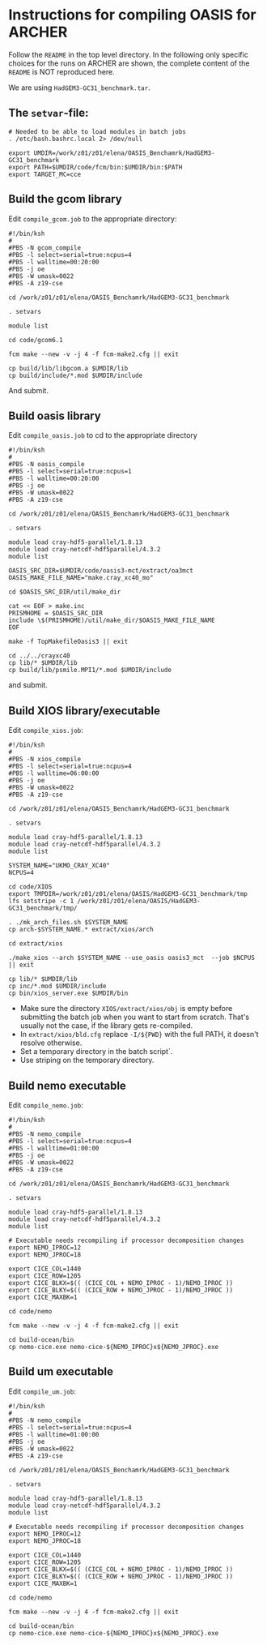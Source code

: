 # Instructions for compiling OASIS for ARCHER

Follow the ```README``` in the top level directory. In the following only specific choices for the runs on ARCHER are shown, the complete content of the ```README``` is NOT reproduced here.

We are using ```HadGEM3-GC31_benchmark.tar```.

## The ```setvar```-file:

````
# Needed to be able to load modules in batch jobs
. /etc/bash.bashrc.local 2> /dev/null

export UMDIR=/work/z01/z01/elena/OASIS_Benchamrk/HadGEM3-GC31_benchmark
export PATH=$UMDIR/code/fcm/bin:$UMDIR/bin:$PATH
export TARGET_MC=cce
````

## Build the gcom library

Edit ```compile_gcom.job``` to the appropriate directory:

````
#!/bin/ksh
#
#PBS -N gcom_compile
#PBS -l select=serial=true:ncpus=4
#PBS -l walltime=00:20:00
#PBS -j oe
#PBS -W umask=0022
#PBS -A z19-cse

cd /work/z01/z01/elena/OASIS_Benchamrk/HadGEM3-GC31_benchmark

. setvars

module list

cd code/gcom6.1

fcm make --new -v -j 4 -f fcm-make2.cfg || exit

cp build/lib/libgcom.a $UMDIR/lib
cp build/include/*.mod $UMDIR/include
````
And submit.

## Build oasis library

Edit ```compile_oasis.job``` to cd to the appropriate directory

````
#!/bin/ksh
#
#PBS -N oasis_compile
#PBS -l select=serial=true:ncpus=1
#PBS -l walltime=00:20:00
#PBS -j oe
#PBS -W umask=0022
#PBS -A z19-cse

cd /work/z01/z01/elena/OASIS_Benchamrk/HadGEM3-GC31_benchmark

. setvars

module load cray-hdf5-parallel/1.8.13
module load cray-netcdf-hdf5parallel/4.3.2
module list

OASIS_SRC_DIR=$UMDIR/code/oasis3-mct/extract/oa3mct
OASIS_MAKE_FILE_NAME="make.cray_xc40_mo"

cd $OASIS_SRC_DIR/util/make_dir

cat << EOF > make.inc
PRISMHOME = $OASIS_SRC_DIR
include \$(PRISMHOME)/util/make_dir/$OASIS_MAKE_FILE_NAME
EOF

make -f TopMakefileOasis3 || exit

cd ../../crayxc40
cp lib/* $UMDIR/lib
cp build/lib/psmile.MPI1/*.mod $UMDIR/include
````
and submit.

## Build XIOS library/executable

Edit ```compile_xios.job```:

````
#!/bin/ksh
#
#PBS -N xios_compile
#PBS -l select=serial=true:ncpus=4
#PBS -l walltime=06:00:00
#PBS -j oe
#PBS -W umask=0022
#PBS -A z19-cse

cd /work/z01/z01/elena/OASIS_Benchamrk/HadGEM3-GC31_benchmark

. setvars

module load cray-hdf5-parallel/1.8.13
module load cray-netcdf-hdf5parallel/4.3.2
module list

SYSTEM_NAME="UKMO_CRAY_XC40"
NCPUS=4

cd code/XIOS
export TMPDIR=/work/z01/z01/elena/OASIS/HadGEM3-GC31_benchmark/tmp
lfs setstripe -c 1 /work/z01/z01/elena/OASIS/HadGEM3-GC31_benchmark/tmp/

. ./mk_arch_files.sh $SYSTEM_NAME
cp arch-$SYSTEM_NAME.* extract/xios/arch

cd extract/xios

./make_xios --arch $SYSTEM_NAME --use_oasis oasis3_mct  --job $NCPUS || exit

cp lib/* $UMDIR/lib
cp inc/*.mod $UMDIR/include
cp bin/xios_server.exe $UMDIR/bin
````

* Make sure the directory ```XIOS/extract/xios/obj``` is empty before submitting the batch job when you want to start from scratch. That's usually not the case, if the library gets re-compiled.
* In ```extract/xios/bld.cfg``` replace ```-I/${PWD}``` with the full PATH, it doesn't resolve otherwise.
* Set a temporary directory in the batch script`.
* Use striping on the temporary directory.

## Build nemo executable

Edit ```compile_nemo.job```:

````
#!/bin/ksh
#
#PBS -N nemo_compile
#PBS -l select=serial=true:ncpus=4
#PBS -l walltime=01:00:00
#PBS -j oe
#PBS -W umask=0022
#PBS -A z19-cse

cd /work/z01/z01/elena/OASIS_Benchamrk/HadGEM3-GC31_benchmark

. setvars

module load cray-hdf5-parallel/1.8.13
module load cray-netcdf-hdf5parallel/4.3.2
module list

# Executable needs recompiling if processor decomposition changes
export NEMO_IPROC=12
export NEMO_JPROC=18

export CICE_COL=1440
export CICE_ROW=1205
export CICE_BLKX=$(( (CICE_COL + NEMO_IPROC - 1)/NEMO_IPROC ))
export CICE_BLKY=$(( (CICE_ROW + NEMO_JPROC - 1)/NEMO_JPROC ))
export CICE_MAXBK=1

cd code/nemo

fcm make --new -v -j 4 -f fcm-make2.cfg || exit

cd build-ocean/bin
cp nemo-cice.exe nemo-cice-${NEMO_IPROC}x${NEMO_JPROC}.exe
````
## Build um executable
Edit ```compile_um.job```:

````
#!/bin/ksh
#
#PBS -N nemo_compile
#PBS -l select=serial=true:ncpus=4
#PBS -l walltime=01:00:00
#PBS -j oe
#PBS -W umask=0022
#PBS -A z19-cse

cd /work/z01/z01/elena/OASIS_Benchamrk/HadGEM3-GC31_benchmark

. setvars

module load cray-hdf5-parallel/1.8.13
module load cray-netcdf-hdf5parallel/4.3.2
module list

# Executable needs recompiling if processor decomposition changes
export NEMO_IPROC=12
export NEMO_JPROC=18

export CICE_COL=1440
export CICE_ROW=1205
export CICE_BLKX=$(( (CICE_COL + NEMO_IPROC - 1)/NEMO_IPROC ))
export CICE_BLKY=$(( (CICE_ROW + NEMO_JPROC - 1)/NEMO_JPROC ))
export CICE_MAXBK=1

cd code/nemo

fcm make --new -v -j 4 -f fcm-make2.cfg || exit

cd build-ocean/bin
cp nemo-cice.exe nemo-cice-${NEMO_IPROC}x${NEMO_JPROC}.exe
````




